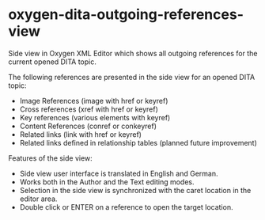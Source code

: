 # oxygen-dita-outgoing-references-view
Side view in Oxygen XML Editor which shows all outgoing references for the current opened DITA topic. 

The following references are presented in the side view for an opened DITA topic:

* Image References (image with href or keyref)
* Cross references (xref with href or keyref)
* Key references (various elements with keyref)
* Content References (conref or conkeyref)
* Related links (link with href or keyref)
* Related links defined in relationship tables (planned future improvement)

Features of the side view:

* Side view user interface is translated in English and German.
* Works both in the Author and the Text editing modes.
* Selection in the side view is synchronized with the caret location in the editor area.
* Double click or ENTER on a reference to open the target location.
